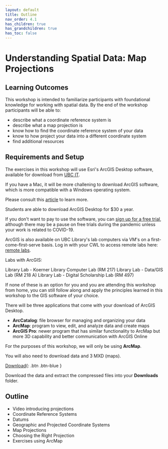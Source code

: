 ```yaml
---
layout: default
title: Outline
nav_order: 4.1
has_children: true
has_grandchildren: true
has_toc: false
---
```


# Understanding Spatial Data: Map Projections

## Learning Outcomes

This workshop is intended to familiarize participants with foundational knowledge for working with spatial data. By the end of the workshop participants will be able to:

- describe what a coordinate reference system is
- describe what a map projection is
- know how to find the coordinate reference system of your data
- know to how project your data into a different coordinate system
- find additional resources

## Requirements and Setup

The exercises in this workshop will use Esri's ArcGIS Desktop software, available for download from [UBC IT](http://gis.ubc.ca/software/).

If you have a Mac, it will be more challening to download ArcGIS software, which is more compatible with a Windows operating system.

Please consult this [article](https://pro.arcgis.com/en/pro-app/get-started/run-pro-on-a-mac.htm) to learn more.

Students are able to download ArcGIS Desktop for $30 a year.

If you don't want to pay to use the software, you can [sign up for a free trial](https://www.esri.com/en-us/arcgis/trial?rmedium=esri_com_redirects01&rsource=https://links.esri.com/pro/trial), although there may be a pause on free trials during the pandemic unless your work is related to COVID-19.

ArcGIS is also available on UBC Library's lab computers via VM's on a first-come-first-serve basis. Log in with your CWL to access remote labs here: [remote labs](https://remotelabs.ubc.ca).

Labs with ArcGIS:

Library Lab - Koerner Library Computer Lab (RM 217)
Library Lab - Data/GIS Lab (RM 218 A)
Library Lab - Digital Scholarship Lab (RM 497)

If none of these is an option for you and you are attending this workshop from home, you can still follow along and apply the principles learned in this workshop to the GIS software of your choice.

There will be three applications that come with your download of ArcGIS Desktop.

- **ArcCatalog**: file browser for managing and organizing your data
- **ArcMap**: program to view, edit, and analyze data and create maps
- **ArcGIS Pro**: newer program that has similar functionality to ArcMap but more 3D capability and better communication with ArcGIS Online

For the purposes of this workshop, we will only be using **ArcMap**.

You will also need to download data and 3 MXD (maps).

[Download](https://www.dropbox.com/s/945j1dffuqja8ox/gisData.zip?dl=0){: .btn .btn-blue }

Download the data and extract the compressed files into your **Downloads** folder.

## Outline

- Video introducing projections
- Coordinate Reference Systems
- Datums
- Geographic and Projected Coordinate Systems
- Map Projections
- Choosing the Right Projection
- Exercises using ArcMap
